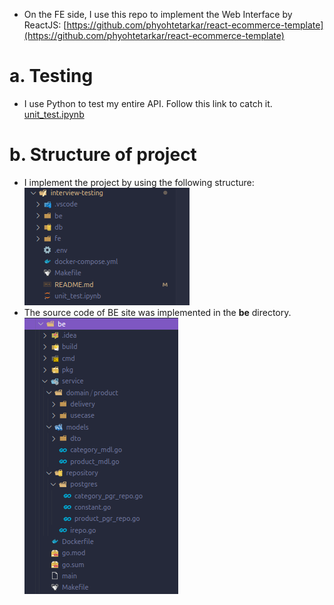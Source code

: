 * On the FE side, I use this repo to implement the Web Interface by ReactJS: [https://github.com/phyohtetarkar/react-ecommerce-template](https://github.com/phyohtetarkar/react-ecommerce-template)
# a. Testing
* I use Python to test my entire API. Follow this link to catch it. [unit_test.ipynb](./unit_test.ipynb)

# b. Structure of project
* I implement the project by using the following structure:<br>
  ![](./img/01.png)
* The source code of BE site was implemented in the **be** directory.<br>
  ![](./img/02.png)
  

